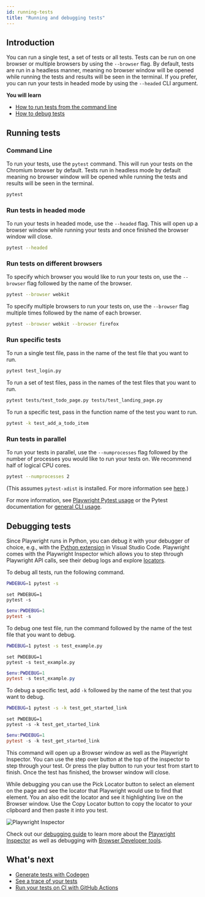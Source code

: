 ```yaml
---
id: running-tests
title: "Running and debugging tests"
---
```

## Introduction

You can run a single test, a set of tests or all tests. Tests can be run on one browser or multiple browsers by using the `--browser` flag. By default, tests are run in a headless manner, meaning no browser window will be opened while running the tests and results will be seen in the terminal. If you prefer, you can run your tests in headed mode by using the `--headed` CLI argument.

**You will learn**

- [How to run tests from the command line](/running-tests.md#command-line)
- [How to debug tests](/running-tests.md#debugging-tests)

## Running tests

### Command Line

To run your tests, use the `pytest` command. This will run your tests on the Chromium browser by default. Tests run in headless mode by default meaning no browser window will be opened while running the tests and results will be seen in the terminal.

```bash
pytest
```

### Run tests in headed mode

To run your tests in headed mode, use the `--headed` flag. This will open up a browser window while running your tests and once finished the browser window will close.

```bash
pytest --headed
```
### Run tests on different browsers

To specify which browser you would like to run your tests on, use the `--browser` flag followed by the name of the browser.

```bash
pytest --browser webkit
```

To specify multiple browsers to run your tests on, use the `--browser` flag multiple times followed by the name of each browser.


```bash
pytest --browser webkit --browser firefox
```

### Run specific tests

To run a single test file, pass in the name of the test file that you want to run.

  ```bash
  pytest test_login.py
  ```

To run a set of test files, pass in the names of the test files that you want to run.

  ```bash
  pytest tests/test_todo_page.py tests/test_landing_page.py
  ```

To run a specific test, pass in the function name of the test you want to run.

  ```bash
  pytest -k test_add_a_todo_item
  ```

### Run tests in parallel

To run your tests in parallel, use the `--numprocesses` flag followed by the number of processes you would like to run your tests on. We recommend half of logical CPU cores.

  ```bash
  pytest --numprocesses 2
  ```

  (This assumes `pytest-xdist` is installed. For more information see [here](./test-runners.md#parallelism-running-multiple-tests-at-once).)

For more information, see [Playwright Pytest usage](./test-runners.md) or the Pytest documentation for [general CLI usage](https://docs.pytest.org/en/stable/usage.html).

## Debugging tests

Since Playwright runs in Python, you can debug it with your debugger of choice, e.g., with the [Python extension](https://code.visualstudio.com/docs/python/python-tutorial) in Visual Studio Code. Playwright comes with the Playwright Inspector which allows you to step through Playwright API calls, see their debug logs and explore [locators](./locators.md).

To debug all tests, run the following command.

```bash tab=bash-bash lang=python
PWDEBUG=1 pytest -s
```

```batch tab=bash-batch lang=python
set PWDEBUG=1
pytest -s
```

```powershell tab=bash-powershell lang=python
$env:PWDEBUG=1
pytest -s
```

To debug one test file, run the command followed by the name of the test file that you want to debug.

```bash tab=bash-bash lang=python
PWDEBUG=1 pytest -s test_example.py
```

```batch tab=bash-batch lang=python
set PWDEBUG=1
pytest -s test_example.py
```

```powershell tab=bash-powershell lang=python
$env:PWDEBUG=1
pytest -s test_example.py
```

To debug a specific test, add `-k` followed by the name of the test that you want to debug.

```bash tab=bash-bash lang=python
PWDEBUG=1 pytest -s -k test_get_started_link
```

```batch tab=bash-batch lang=python
set PWDEBUG=1
pytest -s -k test_get_started_link
```

```powershell tab=bash-powershell lang=python
$env:PWDEBUG=1
pytest -s -k test_get_started_link
```

This command will open up a Browser window as well as the Playwright Inspector. You can use the step over button at the top of the inspector to step through your test. Or press the play button to run your test from start to finish. Once the test has finished, the browser window will close.

While debugging you can use the Pick Locator button to select an element on the page and see the locator that Playwright would use to find that element. You an also edit the locator and see it highlighting live on the Browser window. Use the Copy Locator button to copy the locator to your clipboard and then paste it into you test.

![Playwright Inspector](https://github.com/microsoft/playwright/assets/13063165/c94c89c8-f945-460c-a653-7809c6ca50ee)

Check out our [debugging guide](./debug.md) to learn more about the [Playwright Inspector](./debug.md#playwright-inspector) as well as debugging with [Browser Developer tools](./debug.md#browser-developer-tools).


## What's next

- [Generate tests with Codegen](./codegen.md)
- [See a trace of your tests](./trace-viewer-intro.md)
- [Run your tests on CI with GitHub Actions](./ci-intro.md)
